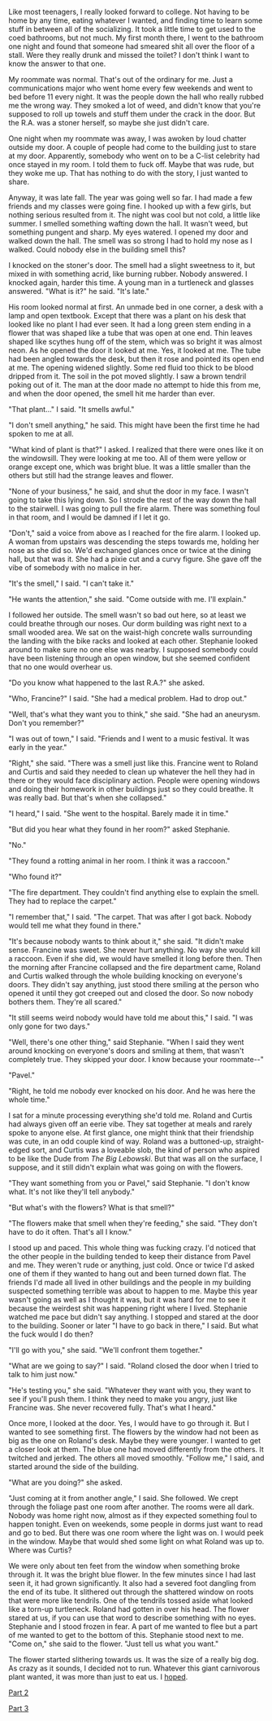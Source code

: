 Like most teenagers, I really looked forward to college. Not having to be home by any time, eating whatever I wanted, and finding time to learn some stuff in between all of the socializing. It took a little time to get used to the coed bathrooms, but not much. My first month there, I went to the bathroom one night and found that someone had smeared shit all over the floor of a stall. Were they really drunk and missed the toilet? I don't think I want to know the answer to that one.

My roommate was normal. That's out of the ordinary for me. Just a communications major who went home every few weekends and went to bed before 11 every night. It was the people down the hall who really rubbed me the wrong way. They smoked a lot of weed, and didn't know that you're supposed to roll up towels and stuff them under the crack in the door. But the R.A. was a stoner herself, so maybe she just didn't care.

One night when my roommate was away, I was awoken by loud chatter outside my door. A couple of people had come to the building just to stare at my door. Apparently, somebody who went on to be a C-list celebrity had once stayed in my room. I told them to fuck off. Maybe that was rude, but they woke me up. That has nothing to do with the story, I just wanted to share.

Anyway, it was late fall. The year was going well so far. I had made a few friends and my classes were going fine. I hooked up with a few girls, but nothing serious resulted from it. The night was cool but not cold, a little like summer. I smelled something wafting down the hall. It wasn't weed, but something pungent and sharp. My eyes watered. I opened my door and walked down the hall. The smell was so strong I had to hold my nose as I walked. Could nobody else in the building smell this?

I knocked on the stoner's door. The smell had a slight sweetness to it, but mixed in with something acrid, like burning rubber. Nobody answered. I knocked again, harder this time. A young man in a turtleneck and glasses answered. "What is it?" he said. "It's late."

His room looked normal at first. An unmade bed in one corner, a desk with a lamp and open textbook. Except that there was a plant on his desk that looked like no plant I had ever seen. It had a long green stem ending in a flower that was shaped like a tube that was open at one end. Thin leaves shaped like scythes hung off of the stem, which was so bright it was almost neon. As he opened the door it looked at me. Yes, it looked at me. The tube had been angled towards the desk, but then it rose and pointed its open end at me. The opening widened slightly. Some red fluid too thick to be blood dripped from it. The soil in the pot moved slightly. I saw a brown tendril poking out of it. The man at the door made no attempt to hide this from me, and when the door opened, the smell hit me harder than ever.

"That plant..." I said. "It smells awful."

"I don't smell anything," he said. This might have been the first time he had spoken to me at all.

"What kind of plant is that?" I asked. I realized that there were ones like it on the windowsill. They were looking at me too. All of them were yellow or orange except one, which was bright blue. It was a little smaller than the others but still had the strange leaves and flower.

"None of your business," he said, and shut the door in my face. I wasn't going to take this lying down. So I strode the rest of the way down the hall to the stairwell. I was going to pull the fire alarm. There was something foul in that room, and I would be damned if I let it go.

"Don't," said a voice from above as I reached for the fire alarm. I looked up. A woman from upstairs was descending the steps towards me, holding her nose as she did so. We'd exchanged glances once or twice at the dining hall, but that was it. She had a pixie cut and a curvy figure. She gave off the vibe of somebody with no malice in her.

"It's the smell," I said. "I can't take it."

"He wants the attention," she said. "Come outside with me. I'll explain."

I followed her outside. The smell wasn't so bad out here, so at least we could breathe through our noses. Our dorm building was right next to a small wooded area. We sat on the waist-high concrete walls surrounding the landing with the bike racks and looked at each other. Stephanie looked around to make sure no one else was nearby. I supposed somebody could have been listening through an open window, but she seemed confident that no one would overhear us.

"Do you know what happened to the last R.A.?" she asked.

"Who, Francine?" I said. "She had a medical problem. Had to drop out."

"Well, that's what they want you to think," she said. "She had an aneurysm. Don't you remember?"

"I was out of town," I said. "Friends and I went to a music festival. It was early in the year."

"Right," she said. "There was a smell just like this. Francine went to Roland and Curtis and said they needed to clean up whatever the hell they had in there or they would face disciplinary action. People were opening windows and doing their homework in other buildings just so they could breathe. It was really bad. But that's when she collapsed."

"I heard," I said. "She went to the hospital. Barely made it in time."

"But did you hear what they found in her room?" asked Stephanie.

"No."

"They found a rotting animal in her room. I think it was a raccoon."

"Who found it?"

"The fire department. They couldn't find anything else to explain the smell. They had to replace the carpet."

"I remember that," I said. "The carpet. That was after I got back. Nobody would tell me what they found in there."

"It's because nobody wants to think about it," she said. "It didn't make sense. Francine was sweet. She never hurt anything. No way she would kill a raccoon. Even if she did, we would have smelled it long before then. Then the morning after Francine collapsed and the fire department came, Roland and Curtis walked through the whole building knocking on everyone's doors. They didn't say anything, just stood there smiling at the person who opened it until they got creeped out and closed the door. So now nobody bothers them. They're all scared."

"It still seems weird nobody would have told me about this," I said. "I was only gone for two days."

"Well, there's one other thing," said Stephanie. "When I said they went around knocking on everyone's doors and smiling at them, that wasn't completely true. They skipped your door. I know because your roommate--"

"Pavel."

"Right, he told me nobody ever knocked on his door. And he was here the whole time."

I sat for a minute processing everything she'd told me. Roland and Curtis had always given off an eerie vibe. They sat together at meals and rarely spoke to anyone else. At first glance, one might think that their friendship was cute, in an odd couple kind of way. Roland was a buttoned-up, straight-edged sort, and Curtis was a loveable slob, the kind of person who aspired to be like the Dude from *The Big Lebowski*. But that was all on the surface, I suppose, and it still didn't explain what was going on with the flowers.

"They want something from you or Pavel," said Stephanie. "I don't know what. It's not like they'll tell anybody."

"But what's with the flowers? What is that smell?"

"The flowers make that smell when they're feeding," she said. "They don't have to do it often. That's all I know."

I stood up and paced. This whole thing was fucking crazy. I'd noticed that the other people in the building tended to keep their distance from Pavel and me. They weren't rude or anything, just cold. Once or twice I'd asked one of them if they wanted to hang out and been turned down flat. The friends I'd made all lived in other buildings and the people in my building suspected something terrible was about to happen to me. Maybe this year wasn't going as well as I thought it was, but it was hard for me to see it because the weirdest shit was happening right where I lived. Stephanie watched me pace but didn't say anything. I stopped and stared at the door to the building. Sooner or later "I have to go back in there," I said. But what the fuck would I do then?

"I'll go with you," she said. "We'll confront them together."

"What are we going to say?" I said. "Roland closed the door when I tried to talk to him just now."

"He's testing you," she said. "Whatever they want with you, they want to see if you'll push them. I think they need to make you angry, just like Francine was. She never recovered fully. That's what I heard."

Once more, I looked at the door. Yes, I would have to go through it. But I wanted to see something first. The flowers by the window had not been as big as the one on Roland's desk. Maybe they were younger. I wanted to get a closer look at them. The blue one had moved differently from the others. It twitched and jerked. The others all moved smoothly. "Follow me," I said, and started around the side of the building.

"What are you doing?" she asked.

"Just coming at it from another angle," I said. She followed. We crept through the foliage past one room after another. The rooms were all dark. Nobody was home right now, almost as if they expected something foul to happen tonight. Even on weekends, some people in dorms just want to read and go to bed. But there was one room where the light was on. I would peek in the window. Maybe that would shed some light on what Roland was up to. Where was Curtis?

We were only about ten feet from the window when something broke through it. It was the bright blue flower. In the few minutes since I had last seen it, it had grown significantly. It also had a severed foot dangling from the end of its tube. It slithered out through the shattered window on roots that were more like tendrils. One of the tendrils tossed aside what looked like a torn-up turtleneck. Roland had gotten in over his head. The flower stared at us, if you can use that word to describe something with no eyes. Stephanie and I stood frozen in fear. A part of me wanted to flee but a part of me wanted to get to the bottom of this. Stephanie stood next to me. "Come on," she said to the flower. "Just tell us what you want."

The flower started slithering towards us. It was the size of a really big dog. As crazy as it sounds, I decided not to run. Whatever this giant carnivorous plant wanted, it was more than just to eat us. I [hoped](https://www.reddit.com/user/_Cu_Chulainn17).

[Part 2](https://www.reddit.com/r/nosleep/comments/uq679h/college_dorms_suck_but_not_for_the_reasons_youre/)

[Part 3](https://www.reddit.com/r/nosleep/comments/uvmu8d/college_dorms_suck_but_not_for_the_reasons_youre/)